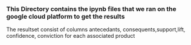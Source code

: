 ### This Directory contains the ipynb files that we ran on the google cloud platform to get the results
The resultset consist of columns antecedants, consequents,support,lift, confidence, conviction for each associated product
